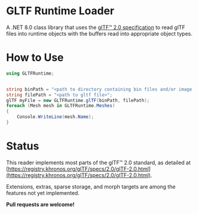 # GLTF Runtime Loader
A .NET 8.0 class library that uses the [glTF™ 2.0 specification](https://registry.khronos.org/glTF/specs/2.0/glTF-2.0.html) to read glTF files into runtime objects with the buffers read into appropriate object types.

# How to Use
```csharp
using GLTFRuntime;


string binPath = "<path to directory containing bin files and/or image files>";
string filePath = "<path to gltf file>";
glTF myFile = new GLTFRuntime.glTF(binPath, filePath);
foreach (Mesh mesh in GLTFRuntime.Meshes)
{
    Console.WriteLine(mesh.Name);
}
```

# Status

This reader implements most parts of the glTF™ 2.0 standard, as detailed at [https://registry.khronos.org/glTF/specs/2.0/glTF-2.0.html](https://registry.khronos.org/glTF/specs/2.0/glTF-2.0.html).

Extensions, extras, sparse storage, and morph targets are among the features not yet implemented.

**Pull requests are welcome!**